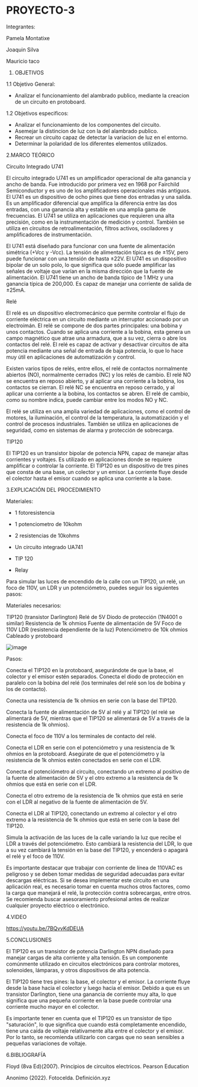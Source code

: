 # PROYECTO-3


Integrantes:

Pamela Montatixe

Joaquin Silva

Mauricio taco

1. OBJETIVOS

1.1 Objetivo General:

- Analizar el funcionamiento del alambrado publico, mediante la creacion de un circuito en protoboard.

1.2 Objetivos especificos:

- Analizar el funcionamiento de los componentes del circuito.
- Asemejar la distincion de luz con la del alambrado publico.
- Recrear un circuito capaz de detectar la variacion de luz en el entorno.
- Determinar la polaridad de los diferentes elementos utilizados.

2.MARCO TEÓRICO

Circuito Integrado U741

El circuito integrado U741 es un amplificador operacional de alta ganancia y ancho de banda. Fue introducido por primera vez en 1968 por Fairchild Semiconductor y es uno de los amplificadores operacionales más antiguos. El U741 es un dispositivo de ocho pines que tiene dos entradas y una salida. Es un amplificador diferencial que amplifica la diferencia entre las dos entradas, con una ganancia alta y estable en una amplia gama de frecuencias. El U741 se utiliza en aplicaciones que requieren una alta precisión, como en la instrumentación de medición y control. También se utiliza en circuitos de retroalimentación, filtros activos, osciladores y amplificadores de instrumentación.

El U741 está diseñado para funcionar con una fuente de alimentación simétrica (+Vcc y -Vcc). La tensión de alimentación típica es de ±15V, pero puede funcionar con una tensión de hasta ±22V. El U741 es un dispositivo bipolar de un solo polo, lo que significa que sólo puede amplificar las señales de voltaje que varían en la misma dirección que la fuente de alimentación. El U741 tiene un ancho de banda típico de 1 MHz y una ganancia típica de 200,000. Es capaz de manejar una corriente de salida de ±25mA.

Relé

El relé es un dispositivo electromecánico que permite controlar el flujo de corriente eléctrica en un circuito mediante un interruptor accionado por un electroimán. El relé se compone de dos partes principales: una bobina y unos contactos. Cuando se aplica una corriente a la bobina, esta genera un campo magnético que atrae una armadura, que a su vez, cierra o abre los contactos del relé. El relé es capaz de activar y desactivar circuitos de alta potencia mediante una señal de entrada de baja potencia, lo que lo hace muy útil en aplicaciones de automatización y control.

Existen varios tipos de relés, entre ellos, el relé de contactos normalmente abiertos (NO), normalmente cerrados (NC) y los relés de cambio. El relé NO se encuentra en reposo abierto, y al aplicar una corriente a la bobina, los contactos se cierran. El relé NC se encuentra en reposo cerrado, y al aplicar una corriente a la bobina, los contactos se abren. El relé de cambio, como su nombre indica, puede cambiar entre los modos NO y NC.

El relé se utiliza en una amplia variedad de aplicaciones, como el control de motores, la iluminación, el control de la temperatura, la automatización y el control de procesos industriales. También se utiliza en aplicaciones de seguridad, como en sistemas de alarma y protección de sobrecarga.

TIP120

El TIP120 es un transistor bipolar de potencia NPN, capaz de manejar altas corrientes y voltajes. Es utilizado en aplicaciones donde se requiere amplificar o controlar la corriente. El TIP120 es un dispositivo de tres pines que consta de una base, un colector y un emisor. La corriente fluye desde el colector hasta el emisor cuando se aplica una corriente a la base.

3.EXPLICACIÓN DEL PROCEDIMIENTO

Materiales:

- 1 fotoresistencia

- 1 potenciometro de 10kohm

- 2 resistencias de 10kohms

- Un circuito integrado UA741

- TIP 120

- Relay

Para simular las luces de encendido de la calle con un TIP120, un relé, un foco de 110V, un LDR y un potenciómetro, puedes seguir los siguientes pasos:

Materiales necesarios:

TIP120 (transistor Darlington)
Relé de 5V
Diodo de protección (1N4001 o similar)
Resistencia de 1k ohmios
Fuente de alimentación de 5V
Foco de 110V
LDR (resistencia dependiente de la luz)
Potenciómetro de 10k ohmios
Cableado y protoboard

![image](https://user-images.githubusercontent.com/117045943/222012108-05319884-09a1-4626-a503-5ffaf78de61c.png)

Pasos:

Conecta el TIP120 en la protoboard, asegurándote de que la base, el colector y el emisor estén separados. Conecta el diodo de protección en paralelo con la bobina del relé (los terminales del relé son los de bobina y los de contacto).

Conecta una resistencia de 1k ohmios en serie con la base del TIP120.

Conecta la fuente de alimentación de 5V al relé y al TIP120 (el relé se alimentará de 5V, mientras que el TIP120 se alimentará de 5V a través de la resistencia de 1k ohmios).

Conecta el foco de 110V a los terminales de contacto del relé.

Conecta el LDR en serie con el potenciómetro y una resistencia de 1k ohmios en la protoboard. Asegúrate de que el potenciómetro y la resistencia de 1k ohmios estén conectados en serie con el LDR.

Conecta el potenciómetro al circuito, conectando un extremo al positivo de la fuente de alimentación de 5V y el otro extremo a la resistencia de 1k ohmios que está en serie con el LDR.

Conecta el otro extremo de la resistencia de 1k ohmios que está en serie con el LDR al negativo de la fuente de alimentación de 5V.

Conecta el LDR al TIP120, conectando un extremo al colector y el otro extremo a la resistencia de 1k ohmios que está en serie con la base del TIP120.

Simula la activación de las luces de la calle variando la luz que recibe el LDR a través del potenciómetro. Esto cambiará la resistencia del LDR, lo que a su vez cambiará la tensión en la base del TIP120, y encenderá o apagará el relé y el foco de 110V.

Es importante destacar que trabajar con corriente de línea de 110VAC es peligroso y se deben tomar medidas de seguridad adecuadas para evitar descargas eléctricas. Si se desea implementar este circuito en una aplicación real, es necesario tomar en cuenta muchos otros factores, como la carga que manejará el relé, la protección contra sobrecargas, entre otros. Se recomienda buscar asesoramiento profesional antes de realizar cualquier proyecto eléctrico o electrónico.

4.VIDEO

https://youtu.be/7BQvvKdDEUA

5.CONCLUSIONES

El TIP120 es un transistor de potencia Darlington NPN diseñado para manejar cargas de alta corriente y alta tensión. Es un componente comúnmente utilizado en circuitos electrónicos para controlar motores, solenoides, lámparas, y otros dispositivos de alta potencia.

El TIP120 tiene tres pines: la base, el colector y el emisor. La corriente fluye desde la base hacia el colector y luego hacia el emisor. Debido a que es un transistor Darlington, tiene una ganancia de corriente muy alta, lo que significa que una pequeña corriente en la base puede controlar una corriente mucho mayor en el colector.

Es importante tener en cuenta que el TIP120 es un transistor de tipo "saturación", lo que significa que cuando está completamente encendido, tiene una caída de voltaje relativamente alta entre el colector y el emisor. Por lo tanto, se recomienda utilizarlo con cargas que no sean sensibles a pequeñas variaciones de voltaje.

6.BIBLIOGRAFÍA

Floyd (8va Ed)(2007). Principios de circuitos electricos. Pearson Education

Anonimo (2022). Fotocelda. Definición.xyz
